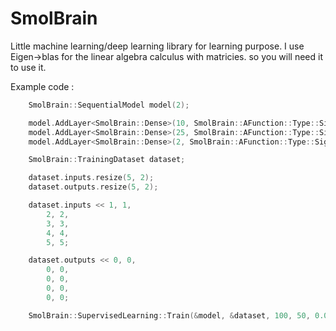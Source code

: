 # SmolBrain
Little machine learning/deep learning library for learning purpose.
I use Eigen->blas for the linear algebra calculus with matricies. so you will need it to use it.

Example code : 
```cpp
	SmolBrain::SequentialModel model(2);

	model.AddLayer<SmolBrain::Dense>(10, SmolBrain::AFunction::Type::Sigmoid);
	model.AddLayer<SmolBrain::Dense>(25, SmolBrain::AFunction::Type::Sigmoid);
	model.AddLayer<SmolBrain::Dense>(2, SmolBrain::AFunction::Type::Sigmoid);

	SmolBrain::TrainingDataset dataset;

	dataset.inputs.resize(5, 2);
	dataset.outputs.resize(5, 2);

	dataset.inputs << 1, 1,
		2, 2,
		3, 3,
		4, 4,
		5, 5;

	dataset.outputs << 0, 0,
		0, 0,
		0, 0,
		0, 0,
		0, 0;

	SmolBrain::SupervisedLearning::Train(&model, &dataset, 100, 50, 0.03); //Model, Dataset, Epoch, BatchSize, learningRate
```
